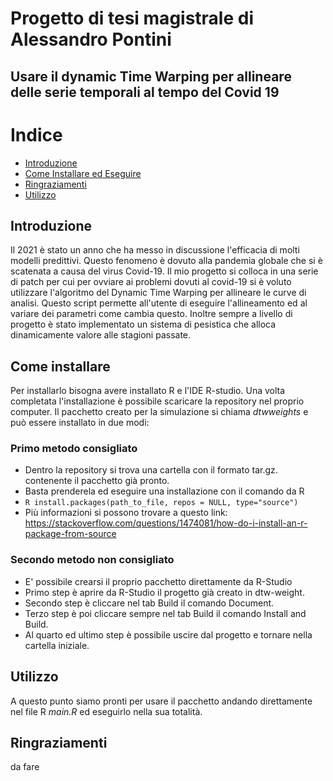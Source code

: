 
# Progetto di tesi magistrale di Alessandro Pontini
## Usare il dynamic Time Warping per allineare delle serie temporali al tempo del Covid 19

# Indice

- [Introduzione](#Introduzione)
- [Come Installare ed Eseguire](#come-installare-ed-eseguire)
- [Ringraziamenti](#ringraziamenti)
- [Utilizzo](#utilizzo)

## Introduzione
Il 2021 è stato un anno che ha messo in discussione l'efficacia di molti modelli predittivi. Questo fenomeno è dovuto alla pandemia globale che si è scatenata a causa del virus Covid-19. Il mio progetto si colloca in una serie di patch per cui per ovviare ai problemi dovuti al covid-19 si è voluto utilizzare l'algoritmo del Dynamic Time Warping per allineare le curve di analisi. Questo script permette all'utente di eseguire l'allineamento ed al variare dei parametri come cambia questo. Inoltre sempre a livello di progetto è stato implementato un sistema di pesistica che alloca dinamicamente valore alle stagioni passate.

## Come installare
Per installarlo bisogna avere installato R e l'IDE R-studio. Una volta completata l'installazione è possibile scaricare la repository nel proprio computer. Il pacchetto creato per la simulazione si chiama *dtwweights* e può essere installato in due modi:

### Primo metodo consigliato
- Dentro la repository si trova una cartella con il formato tar.gz. contenente il pacchetto già pronto.
- Basta prenderela ed eseguire una installazione con il comando da R 
- ```R install.packages(path_to_file, repos = NULL, type="source") ```
- Più informazioni si possono trovare a questo link: https://stackoverflow.com/questions/1474081/how-do-i-install-an-r-package-from-source

### Secondo metodo non consigliato
- E' possibile crearsi il proprio pacchetto direttamente da R-Studio
- Primo step è aprire da R-Studio il progetto già creato in dtw-weight.
- Secondo step è cliccare nel tab Build il comando Document.
- Terzo step è poi cliccare sempre nel tab Build il comando Install and Build. 
- Al quarto ed ultimo step è possibile uscire dal progetto e tornare nella cartella iniziale.

## Utilizzo
A questo punto siamo pronti per usare il pacchetto andando direttamente nel file R *main.R* ed eseguirlo nella sua totalità.

## Ringraziamenti
da fare
